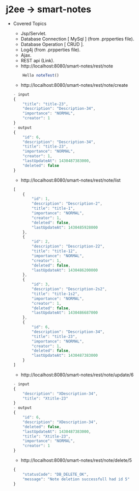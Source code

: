 # j2ee -> smart-notes
+ Covered Topics
    - Jsp/Servlet.
    - Database Connection [ MySql ] (from .prpperties file).
    - Database Operation [ CRUD ].
    - Log4j (from .prpperties file).
    - Ajax.
    - REST api (Link).
    - http://localhost:8080/smart-notes/rest/note
    ```javascript
        Hello noteTest()
    ```
    
    - http://localhost:8080/smart-notes/rest/note/create
    ```javascript
    - input
    {
        "title": "title-23",
        "description": "Description-34",
        "importance": "NORMAL",
        "creator": 1
    }
    - output
    {
        "id": 6,
        "description": "Description-34",
        "title": "title-23",
        "importance": "NORMAL",
        "creator": 1,
        "lastUpdateAt": 1430487383000,
        "deleted": false
    }
    ```
    
    - http://localhost:8080/smart-notes/rest/note/list
    ```javascript
    [
        {
            "id": 1,
            "description": "Description-2",
            "title": "title-1",
            "importance": "NORMAL",
            "creator": 1,
            "deleted": false,
            "lastUpdateAt": 1430485928000
        },
        {
            "id": 2,
            "description": "Description-22",
            "title": "title-12",
            "importance": "NORMAL",
            "creator": 1,
            "deleted": false,
            "lastUpdateAt": 1430486200000
        },
        {
            "id": 3,
            "description": "Description-2s2",
            "title": "title-1s2",
            "importance": "NORMAL",
            "creator": 1,
            "deleted": false,
            "lastUpdateAt": 1430486687000
        },
        {
            "id": 6,
            "description": "Description-34",
            "title": "title-23",
            "importance": "NORMAL",
            "creator": 1,
            "deleted": false,
            "lastUpdateAt": 1430487383000
        }
    ]
    ```
    
    - http://localhost:8080/smart-notes/rest/note/update/6
    ```javascript
    - input
    {
        "description": "XDescription-34",
        "title": "Xtitle-23"
    }
    - output
    {
        "id": 6,
        "description": "XDescription-34",
        "deleted": false,
        "lastUpdateAt": 1430487383000,
        "title": "Xtitle-23",
        "importance": "NORMAL",
        "creator": 1
    }
    ```
    
    - http://localhost:8080/smart-notes/rest/note/delete/5
    ```javascript
    {
        "statusCode": "DB_DELETE_OK",
        "message": "Note deletion successfull had id 5"
    }
    ```
    
